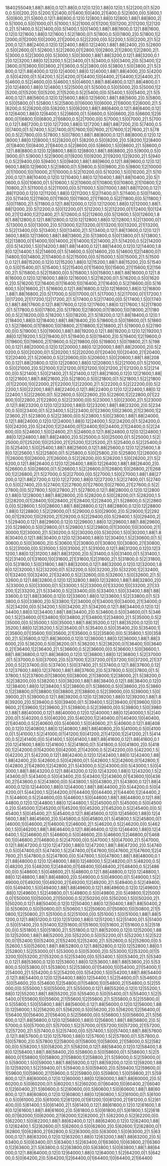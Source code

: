1840255049,1.88|1.88|0,0.12|1.88|0,0.12|0.12|0,1.88|0.12|0,1.5|2|200,0|1.5|200,0.5|0|200,2|0.5|200,1|2|400,0|1|400,1|0|400,2|1|400,0.5|2|600,0|0.5|600,1.5|0|600,2|1.5|600,0.12|1.88|800,0.12|0.12|800,1.88|0.12|800,1.88|1.88|800,2|0.5|1000,0.5|0|1000,0|1.5|1000,1.5|2|1000,0|1|1200,1|0|1200,2|1|1200,1|2|1200,2|1.5|1400,0.5|2|1400,0|0.5|1400,1.5|0|1400,1.88|1.88|1600,0.12|1.88|1600,0.12|0.12|1600,1.88|0.12|1600,1.5|2|1800,0|1.5|1800,0.5|0|1800,2|0.5|1800,1|2|2000,0|1|2000,1|0|2000,2|1|2000,0.5|2|2200,0|0.5|2200,1.5|0|2200,2|1.5|2200,0.12|1.88|2400,0.12|0.12|2400,1.88|0.12|2400,1.88|1.88|2400,2|0.5|2600,0.5|0|2600,0|1.5|2600,1.5|2|2600,0|1|2800,1|0|2800,2|1|2800,1|2|2800,2|1.5|3000,0.5|2|3000,0|0.5|3000,1.5|0|3000,1.88|1.88|3200,0.12|1.88|3200,0.12|0.12|3200,1.88|0.12|3200,1.5|2|3400,0|1.5|3400,0.5|0|3400,2|0.5|3400,1|2|3600,0|1|3600,1|0|3600,2|1|3600,0.5|2|3800,0|0.5|3800,1.5|0|3800,2|1.5|3800,0.12|1.88|4000,0.12|0.12|4000,1.88|0.12|4000,1.88|1.88|4000,2|0.5|4200,0.5|0|4200,0|1.5|4200,1.5|2|4200,0|1|4400,1|0|4400,2|1|4400,1|2|4400,2|1.5|4600,0.5|2|4600,0|0.5|4600,1.5|0|4600,1.88|1.88|4800,0.12|1.88|4800,0.12|0.12|4800,1.88|0.12|4800,1.5|2|5000,0|1.5|5000,0.5|0|5000,2|0.5|5000,1|2|5200,0|1|5200,1|0|5200,2|1|5200,0.5|2|5400,0|0.5|5400,1.5|0|5400,2|1.5|5400,0.12|1.88|5600,0.12|0.12|5600,1.88|0.12|5600,1.88|1.88|5600,2|0.5|5800,0.5|0|5800,0|1.5|5800,1.5|2|5800,0|1|6000,1|0|6000,2|1|6000,1|2|6000,2|1.5|6200,0.5|2|6200,0|0.5|6200,1.5|0|6200,1.88|1.88|6400,0.12|1.88|6400,0.12|0.12|6400,1.88|0.12|6400,1.5|2|6600,0|1.5|6600,0.5|0|6600,2|0.5|6600,1|2|6800,0|1|6800,1|0|6800,2|1|6800,0.5|2|7000,0|0.5|7000,1.5|0|7000,2|1.5|7000,0.12|1.88|7200,0.12|0.12|7200,1.88|0.12|7200,1.88|1.88|7200,2|0.5|7400,0.5|0|7400,0|1.5|7400,1.5|2|7400,0|1|7600,1|0|7600,2|1|7600,1|2|7600,2|1.5|7800,0.5|2|7800,0|0.5|7800,1.5|0|7800,1.88|1.88|8000,0.12|1.88|8000,0.12|0.12|8000,1.88|0.12|8000,1.5|2|8200,0|1.5|8200,0.5|0|8200,2|0.5|8200,1|2|8400,0|1|8400,1|0|8400,2|1|8400,0.5|2|8600,0|0.5|8600,1.5|0|8600,2|1.5|8600,0.12|1.88|8800,0.12|0.12|8800,1.88|0.12|8800,1.88|1.88|8800,2|0.5|9000,0.5|0|9000,0|1.5|9000,1.5|2|9000,0|1|9200,1|0|9200,2|1|9200,1|2|9200,2|1.5|9400,0.5|2|9400,0|0.5|9400,1.5|0|9400,1.88|1.88|9600,0.12|1.88|9600,0.12|0.12|9600,1.88|0.12|9600,1.5|2|9800,0|1.5|9800,0.5|0|9800,2|0.5|9800,1|2|10000,0|1|10000,1|0|10000,2|1|10000,0.5|2|10200,0|0.5|10200,1.5|0|10200,2|1.5|10200,0.12|1.88|10400,0.12|0.12|10400,1.88|0.12|10400,1.88|1.88|10400,2|0.5|10600,0.5|0|10600,0|1.5|10600,1.5|2|10600,0|1|10800,1|0|10800,2|1|10800,1|2|10800,2|1.5|11000,0.5|2|11000,0|0.5|11000,1.5|0|11000,1.88|1.88|11200,0.12|1.88|11200,0.12|0.12|11200,1.88|0.12|11200,1.5|2|11400,0|1.5|11400,0.5|0|11400,2|0.5|11400,1|2|11600,0|1|11600,1|0|11600,2|1|11600,0.5|2|11800,0|0.5|11800,1.5|0|11800,2|1.5|11800,0.12|1.88|12000,0.12|0.12|12000,1.88|0.12|12000,1.88|1.88|12000,2|0.5|12200,0.5|0|12200,0|1.5|12200,1.5|2|12200,0|1|12400,1|0|12400,2|1|12400,1|2|12400,2|1.5|12600,0.5|2|12600,0|0.5|12600,1.5|0|12600,1.88|1.88|12800,0.12|1.88|12800,0.12|0.12|12800,1.88|0.12|12800,1.5|2|13000,0|1.5|13000,0.5|0|13000,2|0.5|13000,1|2|13200,0|1|13200,1|0|13200,2|1|13200,0.5|2|13400,0|0.5|13400,1.5|0|13400,2|1.5|13400,0.12|1.88|13600,0.12|0.12|13600,1.88|0.12|13600,1.88|1.88|13600,2|0.5|13800,0.5|0|13800,0|1.5|13800,1.5|2|13800,0|1|14000,1|0|14000,2|1|14000,1|2|14000,2|1.5|14200,0.5|2|14200,0|0.5|14200,1.5|0|14200,1.88|1.88|14400,0.12|1.88|14400,0.12|0.12|14400,1.88|0.12|14400,1.5|2|14600,0|1.5|14600,0.5|0|14600,2|0.5|14600,1|2|14800,0|1|14800,1|0|14800,2|1|14800,0.5|2|15000,0|0.5|15000,1.5|0|15000,2|1.5|15000,0.12|1.88|15200,0.12|0.12|15200,1.88|0.12|15200,1.88|1.88|15200,2|0.5|15400,0.5|0|15400,0|1.5|15400,1.5|2|15400,0|1|15600,1|0|15600,2|1|15600,1|2|15600,2|1.5|15800,0.5|2|15800,0|0.5|15800,1.5|0|15800,1.88|1.88|16000,0.12|1.88|16000,0.12|0.12|16000,1.88|0.12|16000,1.5|2|16200,0|1.5|16200,0.5|0|16200,2|0.5|16200,1|2|16400,0|1|16400,1|0|16400,2|1|16400,0.5|2|16600,0|0.5|16600,1.5|0|16600,2|1.5|16600,0.12|1.88|16800,0.12|0.12|16800,1.88|0.12|16800,1.88|1.88|16800,2|0.5|17000,0.5|0|17000,0|1.5|17000,1.5|2|17000,0|1|17200,1|0|17200,2|1|17200,1|2|17200,2|1.5|17400,0.5|2|17400,0|0.5|17400,1.5|0|17400,1.88|1.88|17600,0.12|1.88|17600,0.12|0.12|17600,1.88|0.12|17600,1.5|2|17800,0|1.5|17800,0.5|0|17800,2|0.5|17800,1|2|18000,0|1|18000,1|0|18000,2|1|18000,0.5|2|18200,0|0.5|18200,1.5|0|18200,2|1.5|18200,0.12|1.88|18400,0.12|0.12|18400,1.88|0.12|18400,1.88|1.88|18400,2|0.5|18600,0.5|0|18600,0|1.5|18600,1.5|2|18600,0|1|18800,1|0|18800,2|1|18800,1|2|18800,2|1.5|19000,0.5|2|19000,0|0.5|19000,1.5|0|19000,1.88|1.88|19200,0.12|1.88|19200,0.12|0.12|19200,1.88|0.12|19200,1.5|2|19400,0|1.5|19400,0.5|0|19400,2|0.5|19400,1|2|19600,0|1|19600,1|0|19600,2|1|19600,0.5|2|19800,0|0.5|19800,1.5|0|19800,2|1.5|19800,0.12|1.88|20000,0.12|0.12|20000,1.88|0.12|20000,1.88|1.88|20000,2|0.5|20200,0.5|0|20200,0|1.5|20200,1.5|2|20200,0|1|20400,1|0|20400,2|1|20400,1|2|20400,2|1.5|20600,0.5|2|20600,0|0.5|20600,1.5|0|20600,1.88|1.88|20800,0.12|1.88|20800,0.12|0.12|20800,1.88|0.12|20800,1.5|2|21000,0|1.5|21000,0.5|0|21000,2|0.5|21000,1|2|21200,0|1|21200,1|0|21200,2|1|21200,0.5|2|21400,0|0.5|21400,1.5|0|21400,2|1.5|21400,0.12|1.88|21600,0.12|0.12|21600,1.88|0.12|21600,1.88|1.88|21600,2|0.5|21800,0.5|0|21800,0|1.5|21800,1.5|2|21800,0|1|22000,1|0|22000,2|1|22000,1|2|22000,2|1.5|22200,0.5|2|22200,0|0.5|22200,1.5|0|22200,1.88|1.88|22400,0.12|1.88|22400,0.12|0.12|22400,1.88|0.12|22400,1.5|2|22600,0|1.5|22600,0.5|0|22600,2|0.5|22600,1|2|22800,0|1|22800,1|0|22800,2|1|22800,0.5|2|23000,0|0.5|23000,1.5|0|23000,2|1.5|23000,0.12|1.88|23200,0.12|0.12|23200,1.88|0.12|23200,1.88|1.88|23200,2|0.5|23400,0.5|0|23400,0|1.5|23400,1.5|2|23400,0|1|23600,1|0|23600,2|1|23600,1|2|23600,2|1.5|23800,0.5|2|23800,0|0.5|23800,1.5|0|23800,1.88|1.88|24000,0.12|1.88|24000,0.12|0.12|24000,1.88|0.12|24000,1.5|2|24200,0|1.5|24200,0.5|0|24200,2|0.5|24200,1|2|24400,0|1|24400,1|0|24400,2|1|24400,0.5|2|24600,0|0.5|24600,1.5|0|24600,2|1.5|24600,0.12|1.88|24800,0.12|0.12|24800,1.88|0.12|24800,1.88|1.88|24800,2|0.5|25000,0.5|0|25000,0|1.5|25000,1.5|2|25000,0|1|25200,1|0|25200,2|1|25200,1|2|25200,2|1.5|25400,0.5|2|25400,0|0.5|25400,1.5|0|25400,1.88|1.88|25600,0.12|1.88|25600,0.12|0.12|25600,1.88|0.12|25600,1.5|2|25800,0|1.5|25800,0.5|0|25800,2|0.5|25800,1|2|26000,0|1|26000,1|0|26000,2|1|26000,0.5|2|26200,0|0.5|26200,1.5|0|26200,2|1.5|26200,0.12|1.88|26400,0.12|0.12|26400,1.88|0.12|26400,1.88|1.88|26400,2|0.5|26600,0.5|0|26600,0|1.5|26600,1.5|2|26600,0|1|26800,1|0|26800,2|1|26800,1|2|26800,2|1.5|27000,0.5|2|27000,0|0.5|27000,1.5|0|27000,1.88|1.88|27200,0.12|1.88|27200,0.12|0.12|27200,1.88|0.12|27200,1.5|2|27400,0|1.5|27400,0.5|0|27400,2|0.5|27400,1|2|27600,0|1|27600,1|0|27600,2|1|27600,0.5|2|27800,0|0.5|27800,1.5|0|27800,2|1.5|27800,0.12|1.88|28000,0.12|0.12|28000,1.88|0.12|28000,1.88|1.88|28000,2|0.5|28200,0.5|0|28200,0|1.5|28200,1.5|2|28200,0|1|28400,1|0|28400,2|1|28400,1|2|28400,2|1.5|28600,0.5|2|28600,0|0.5|28600,1.5|0|28600,1.88|1.88|28800,0.12|1.88|28800,0.12|0.12|28800,1.88|0.12|28800,1.5|2|29000,0|1.5|29000,0.5|0|29000,2|0.5|29000,1|2|29200,0|1|29200,1|0|29200,2|1|29200,0.5|2|29400,0|0.5|29400,1.5|0|29400,2|1.5|29400,0.12|1.88|29600,0.12|0.12|29600,1.88|0.12|29600,1.88|1.88|29600,2|0.5|29800,0.5|0|29800,0|1.5|29800,1.5|2|29800,0|1|30000,1|0|30000,2|1|30000,1|2|30000,2|1.5|30200,0.5|2|30200,0|0.5|30200,1.5|0|30200,1.88|1.88|30400,0.12|1.88|30400,0.12|0.12|30400,1.88|0.12|30400,1.5|2|30600,0|1.5|30600,0.5|0|30600,2|0.5|30600,1|2|30800,0|1|30800,1|0|30800,2|1|30800,0.5|2|31000,0|0.5|31000,1.5|0|31000,2|1.5|31000,0.12|1.88|31200,0.12|0.12|31200,1.88|0.12|31200,1.88|1.88|31200,2|0.5|31400,0.5|0|31400,0|1.5|31400,1.5|2|31400,0|1|31600,1|0|31600,2|1|31600,1|2|31600,2|1.5|31800,0.5|2|31800,0|0.5|31800,1.5|0|31800,1.88|1.88|32000,0.12|1.88|32000,0.12|0.12|32000,1.88|0.12|32000,1.5|2|32200,0|1.5|32200,0.5|0|32200,2|0.5|32200,1|2|32400,0|1|32400,1|0|32400,2|1|32400,0.5|2|32600,0|0.5|32600,1.5|0|32600,2|1.5|32600,0.12|1.88|32800,0.12|0.12|32800,1.88|0.12|32800,1.88|1.88|32800,2|0.5|33000,0.5|0|33000,0|1.5|33000,1.5|2|33000,0|1|33200,1|0|33200,2|1|33200,1|2|33200,2|1.5|33400,0.5|2|33400,0|0.5|33400,1.5|0|33400,1.88|1.88|33600,0.12|1.88|33600,0.12|0.12|33600,1.88|0.12|33600,1.5|2|33800,0|1.5|33800,0.5|0|33800,2|0.5|33800,1|2|34000,0|1|34000,1|0|34000,2|1|34000,0.5|2|34200,0|0.5|34200,1.5|0|34200,2|1.5|34200,0.12|1.88|34400,0.12|0.12|34400,1.88|0.12|34400,1.88|1.88|34400,2|0.5|34600,0.5|0|34600,0|1.5|34600,1.5|2|34600,0|1|34800,1|0|34800,2|1|34800,1|2|34800,2|1.5|35000,0.5|2|35000,0|0.5|35000,1.5|0|35000,1.88|1.88|35200,0.12|1.88|35200,0.12|0.12|35200,1.88|0.12|35200,1.5|2|35400,0|1.5|35400,0.5|0|35400,2|0.5|35400,1|2|35600,0|1|35600,1|0|35600,2|1|35600,0.5|2|35800,0|0.5|35800,1.5|0|35800,2|1.5|35800,0.12|1.88|36000,0.12|0.12|36000,1.88|0.12|36000,1.88|1.88|36000,2|0.5|36200,0.5|0|36200,0|1.5|36200,1.5|2|36200,0|1|36400,1|0|36400,2|1|36400,1|2|36400,2|1.5|36600,0.5|2|36600,0|0.5|36600,1.5|0|36600,1.88|1.88|36800,0.12|1.88|36800,0.12|0.12|36800,1.88|0.12|36800,1.5|2|37000,0|1.5|37000,0.5|0|37000,2|0.5|37000,1|2|37200,0|1|37200,1|0|37200,2|1|37200,0.5|2|37400,0|0.5|37400,1.5|0|37400,2|1.5|37400,0.12|1.88|37600,0.12|0.12|37600,1.88|0.12|37600,1.88|1.88|37600,2|0.5|37800,0.5|0|37800,0|1.5|37800,1.5|2|37800,0|1|38000,1|0|38000,2|1|38000,1|2|38000,2|1.5|38200,0.5|2|38200,0|0.5|38200,1.5|0|38200,1.88|1.88|38400,0.12|1.88|38400,0.12|0.12|38400,1.88|0.12|38400,1.5|2|38600,0|1.5|38600,0.5|0|38600,2|0.5|38600,1|2|38800,0|1|38800,1|0|38800,2|1|38800,0.5|2|39000,0|0.5|39000,1.5|0|39000,2|1.5|39000,0.12|1.88|39200,0.12|0.12|39200,1.88|0.12|39200,1.88|1.88|39200,2|0.5|39400,0.5|0|39400,0|1.5|39400,1.5|2|39400,0|1|39600,1|0|39600,2|1|39600,1|2|39600,2|1.5|39800,0.5|2|39800,0|0.5|39800,1.5|0|39800,1.88|1.88|40000,0.12|1.88|40000,0.12|0.12|40000,1.88|0.12|40000,1.5|2|40200,0|1.5|40200,0.5|0|40200,2|0.5|40200,1|2|40400,0|1|40400,1|0|40400,2|1|40400,0.5|2|40600,0|0.5|40600,1.5|0|40600,2|1.5|40600,0.12|1.88|40800,0.12|0.12|40800,1.88|0.12|40800,1.88|1.88|40800,2|0.5|41000,0.5|0|41000,0|1.5|41000,1.5|2|41000,0|1|41200,1|0|41200,2|1|41200,1|2|41200,2|1.5|41400,0.5|2|41400,0|0.5|41400,1.5|0|41400,1.88|1.88|41600,0.12|1.88|41600,0.12|0.12|41600,1.88|0.12|41600,1.5|2|41800,0|1.5|41800,0.5|0|41800,2|0.5|41800,1|2|42000,0|1|42000,1|0|42000,2|1|42000,0.5|2|42200,0|0.5|42200,1.5|0|42200,2|1.5|42200,0.12|1.88|42400,0.12|0.12|42400,1.88|0.12|42400,1.88|1.88|42400,2|0.5|42600,0.5|0|42600,0|1.5|42600,1.5|2|42600,0|1|42800,1|0|42800,2|1|42800,1|2|42800,2|1.5|43000,0.5|2|43000,0|0.5|43000,1.5|0|43000,1.88|1.88|43200,0.12|1.88|43200,0.12|0.12|43200,1.88|0.12|43200,1.5|2|43400,0|1.5|43400,0.5|0|43400,2|0.5|43400,1|2|43600,0|1|43600,1|0|43600,2|1|43600,0.5|2|43800,0|0.5|43800,1.5|0|43800,2|1.5|43800,0.12|1.88|44000,0.12|0.12|44000,1.88|0.12|44000,1.88|1.88|44000,2|0.5|44200,0.5|0|44200,0|1.5|44200,1.5|2|44200,0|1|44400,1|0|44400,2|1|44400,1|2|44400,2|1.5|44600,0.5|2|44600,0|0.5|44600,1.5|0|44600,1.88|1.88|44800,0.12|1.88|44800,0.12|0.12|44800,1.88|0.12|44800,1.5|2|45000,0|1.5|45000,0.5|0|45000,2|0.5|45000,1|2|45200,0|1|45200,1|0|45200,2|1|45200,0.5|2|45400,0|0.5|45400,1.5|0|45400,2|1.5|45400,0.12|1.88|45600,0.12|0.12|45600,1.88|0.12|45600,1.88|1.88|45600,2|0.5|45800,0.5|0|45800,0|1.5|45800,1.5|2|45800,0|1|46000,1|0|46000,2|1|46000,1|2|46000,2|1.5|46200,0.5|2|46200,0|0.5|46200,1.5|0|46200,1.88|1.88|46400,0.12|1.88|46400,0.12|0.12|46400,1.88|0.12|46400,1.5|2|46600,0|1.5|46600,0.5|0|46600,2|0.5|46600,1|2|46800,0|1|46800,1|0|46800,2|1|46800,0.5|2|47000,0|0.5|47000,1.5|0|47000,2|1.5|47000,0.12|1.88|47200,0.12|0.12|47200,1.88|0.12|47200,1.88|1.88|47200,2|0.5|47400,0.5|0|47400,0|1.5|47400,1.5|2|47400,0|1|47600,1|0|47600,2|1|47600,1|2|47600,2|1.5|47800,0.5|2|47800,0|0.5|47800,1.5|0|47800,1.88|1.88|48000,0.12|1.88|48000,0.12|0.12|48000,1.88|0.12|48000,1.5|2|48200,0|1.5|48200,0.5|0|48200,2|0.5|48200,1|2|48400,0|1|48400,1|0|48400,2|1|48400,0.5|2|48600,0|0.5|48600,1.5|0|48600,2|1.5|48600,0.12|1.88|48800,0.12|0.12|48800,1.88|0.12|48800,1.88|1.88|48800,2|0.5|49000,0.5|0|49000,0|1.5|49000,1.5|2|49000,0|1|49200,1|0|49200,2|1|49200,1|2|49200,2|1.5|49400,0.5|2|49400,0|0.5|49400,1.5|0|49400,1.88|1.88|49600,0.12|1.88|49600,0.12|0.12|49600,1.88|0.12|49600,1.5|2|49800,0|1.5|49800,0.5|0|49800,2|0.5|49800,1|2|50000,0|1|50000,1|0|50000,2|1|50000,0.5|2|50200,0|0.5|50200,1.5|0|50200,2|1.5|50200,0.12|1.88|50400,0.12|0.12|50400,1.88|0.12|50400,1.88|1.88|50400,2|0.5|50600,0.5|0|50600,0|1.5|50600,1.5|2|50600,0|1|50800,1|0|50800,2|1|50800,1|2|50800,2|1.5|51000,0.5|2|51000,0|0.5|51000,1.5|0|51000,1.88|1.88|51200,0.12|1.88|51200,0.12|0.12|51200,1.88|0.12|51200,1.5|2|51400,0|1.5|51400,0.5|0|51400,2|0.5|51400,1|2|51600,0|1|51600,1|0|51600,2|1|51600,0.5|2|51800,0|0.5|51800,1.5|0|51800,2|1.5|51800,0.12|1.88|52000,0.12|0.12|52000,1.88|0.12|52000,1.88|1.88|52000,2|0.5|52200,0.5|0|52200,0|1.5|52200,1.5|2|52200,0|1|52400,1|0|52400,2|1|52400,1|2|52400,2|1.5|52600,0.5|2|52600,0|0.5|52600,1.5|0|52600,1.88|1.88|52800,0.12|1.88|52800,0.12|0.12|52800,1.88|0.12|52800,1.5|2|53000,0|1.5|53000,0.5|0|53000,2|0.5|53000,1|2|53200,0|1|53200,1|0|53200,2|1|53200,0.5|2|53400,0|0.5|53400,1.5|0|53400,2|1.5|53400,0.12|1.88|53600,0.12|0.12|53600,1.88|0.12|53600,1.88|1.88|53600,2|0.5|53800,0.5|0|53800,0|1.5|53800,1.5|2|53800,0|1|54000,1|0|54000,2|1|54000,1|2|54000,2|1.5|54200,0.5|2|54200,0|0.5|54200,1.5|0|54200,1.88|1.88|54400,0.12|1.88|54400,0.12|0.12|54400,1.88|0.12|54400,1.5|2|54600,0|1.5|54600,0.5|0|54600,2|0.5|54600,1|2|54800,0|1|54800,1|0|54800,2|1|54800,0.5|2|55000,0|0.5|55000,1.5|0|55000,2|1.5|55000,0.12|1.88|55200,0.12|0.12|55200,1.88|0.12|55200,1.88|1.88|55200,2|0.5|55400,0.5|0|55400,0|1.5|55400,1.5|2|55400,0|1|55600,1|0|55600,2|1|55600,1|2|55600,2|1.5|55800,0.5|2|55800,0|0.5|55800,1.5|0|55800,1.88|1.88|56000,0.12|1.88|56000,0.12|0.12|56000,1.88|0.12|56000,1.5|2|56200,0|1.5|56200,0.5|0|56200,2|0.5|56200,1|2|56400,0|1|56400,1|0|56400,2|1|56400,0.5|2|56600,0|0.5|56600,1.5|0|56600,2|1.5|56600,0.12|1.88|56800,0.12|0.12|56800,1.88|0.12|56800,1.88|1.88|56800,2|0.5|57000,0.5|0|57000,0|1.5|57000,1.5|2|57000,0|1|57200,1|0|57200,2|1|57200,1|2|57200,2|1.5|57400,0.5|2|57400,0|0.5|57400,1.5|0|57400,1.88|1.88|57600,0.12|1.88|57600,0.12|0.12|57600,1.88|0.12|57600,1.5|2|57800,0|1.5|57800,0.5|0|57800,2|0.5|57800,1|2|58000,0|1|58000,1|0|58000,2|1|58000,0.5|2|58200,0|0.5|58200,1.5|0|58200,2|1.5|58200,0.12|1.88|58400,0.12|0.12|58400,1.88|0.12|58400,1.88|1.88|58400,2|0.5|58600,0.5|0|58600,0|1.5|58600,1.5|2|58600,0|1|58800,1|0|58800,2|1|58800,1|2|58800,2|1.5|59000,0.5|2|59000,0|0.5|59000,1.5|0|59000,1.88|1.88|59200,0.12|1.88|59200,0.12|0.12|59200,1.88|0.12|59200,1.5|2|59400,0|1.5|59400,0.5|0|59400,2|0.5|59400,1|2|59600,0|1|59600,1|0|59600,2|1|59600,0.5|2|59800,0|0.5|59800,1.5|0|59800,2|1.5|59800,0.12|1.88|60000,0.12|0.12|60000,1.88|0.12|60000,1.88|1.88|60000,2|0.5|60200,0.5|0|60200,0|1.5|60200,1.5|2|60200,0|1|60400,1|0|60400,2|1|60400,1|2|60400,2|1.5|60600,0.5|2|60600,0|0.5|60600,1.5|0|60600,1.88|1.88|60800,0.12|1.88|60800,0.12|0.12|60800,1.88|0.12|60800,1.5|2|61000,0|1.5|61000,0.5|0|61000,2|0.5|61000,1|2|61200,0|1|61200,1|0|61200,2|1|61200,0.5|2|61400,0|0.5|61400,1.5|0|61400,2|1.5|61400,0.12|1.88|61600,0.12|0.12|61600,1.88|0.12|61600,1.88|1.88|61600,2|0.5|61800,0.5|0|61800,0|1.5|61800,1.5|2|61800,0|1|62000,1|0|62000,2|1|62000,1|2|62000,2|1.5|62200,0.5|2|62200,0|0.5|62200,1.5|0|62200,1.88|1.88|62400,0.12|1.88|62400,0.12|0.12|62400,1.88|0.12|62400,1.5|2|62600,0|1.5|62600,0.5|0|62600,2|0.5|62600,1|2|62800,0|1|62800,1|0|62800,2|1|62800,0.5|2|63000,0|0.5|63000,1.5|0|63000,2|1.5|63000,0.12|1.88|63200,0.12|0.12|63200,1.88|0.12|63200,1.88|1.88|63200,2|0.5|63400,0.5|0|63400,0|1.5|63400,1.5|2|63400,0|1|63600,1|0|63600,2|1|63600,1|2|63600,2|1.5|63800,0.5|2|63800,0|0.5|63800,1.5|0|63800,1.88|1.88|64000,0.12|1.88|64000,0.12|0.12|64000,1.88|0.12|64000,1.5|2|64200,0|1.5|64200,0.5|0|64200,2|0.5|64200,1|2|64400,0|1|64400,1|0|64400,2|1|64400

